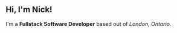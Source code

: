 <h2>Hi, I'm Nick!</h2>

<p>I'm a <strong>Fullstack Software Developer</strong> based out of <em>London, Ontario</em>.</p>
